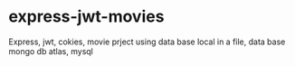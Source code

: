 # express-jwt-movies
Express, jwt, cokies, movie prject using data base local in a file, data base mongo db atlas, mysql
